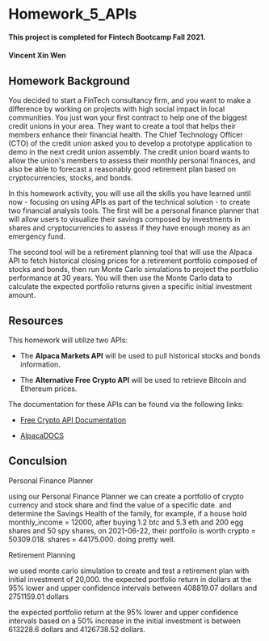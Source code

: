 # Homework_5_APIs
#### This project is completed for Fintech Bootcamp Fall 2021.
#### Vincent Xin Wen

## Homework Background

You decided to start a FinTech consultancy firm, and you want to make a difference by working on projects with high social impact in local communities. You just won your first contract to help one of the biggest credit unions in your area. They want to create a tool that helps their members enhance their financial health. The Chief Technology Officer (CTO) of the credit union asked you to develop a prototype application to demo in the next credit union assembly.
The credit union board wants to allow the union's members to assess their monthly personal finances, and also be able to forecast a reasonably good retirement plan based on cryptocurrencies, stocks, and bonds.

In this homework activity, you will use all the skills you have learned until now - focusing on using APIs as part of the technical solution - to create two financial analysis tools.
The first will be a personal finance planner that will allow users to visualize their savings composed by investments in shares and cryptocurrencies to assess if they have enough money as an emergency fund.

The second tool will be a retirement planning tool that will use the Alpaca API to fetch historical closing prices for a retirement portfolio composed of stocks and bonds, then run Monte Carlo simulations to project the portfolio performance at 30 years. You will then use the Monte Carlo data to calculate the expected portfolio returns given a specific initial investment amount.

## Resources

This homework will utilize two APIs:

* The **Alpaca Markets API** will be used to pull historical stocks and bonds information.  
    
* The **Alternative Free Crypto API** will be used to retrieve Bitcoin and Ethereum prices.

The documentation for these APIs can be found via the following links:

* [Free Crypto API Documentation](https://alternative.me/crypto/api/)

* [AlpacaDOCS](https://alpaca.markets/docs/)

## Conculsion
Personal Finance Planner

using our Personal Finance Planner we can create a portfolio of crypto currency and stock share and find the value of a specific date. and determine the Savings Health of the family, for example, if a house hold monthly_income = 12000, after buying 1.2 btc and 5.3 eth and 200 egg shares and 50 spy shares, on 2021-06-22, their portfoilo is worth crypto = 50309.018. shares = 44175.000. doing pretty well.

Retirement Planning

we used monte carlo simulation to create and test a retirement plan with initial investment of 20,000. the expected portfolio return in dollars at the 95% lower and upper confidence intervals between 408819.07 dollars and 2751159.01 dollars

the expected portfolio return at the 95% lower and upper confidence intervals based on a 50% increase in the initial investment is between 613228.6 dollars and 4126738.52 dollars.
